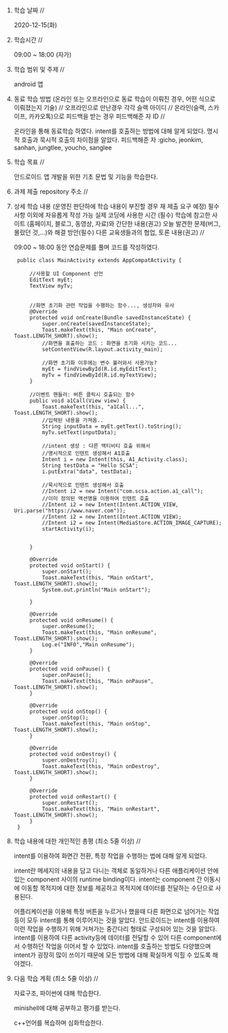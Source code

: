 1. 학습 날짜 // 

    2020-12-15(화)
 
2. 학습시간 // 

    09:00 ~ 18:00 (자가)
    
3. 학습 범위 및 주제 // 
    
    android 앱

4. 동료 학습 방법 (온라인 또는 오프라인으로 동료 학습이 이뤄진 경우, 어떤 식으로 이뤄졌는지 기술) // 오프라인으로 만난경우 각각 슬랙 아이디 // 온라인(슬랙, 스카이프, 카카오톡)으로 피드백을 받는 경우 피드백해준 자 ID // 

    온라인을 통해 동료학습 하였다. intent를 호출하는 방법에 대해 알게 되었다. 명시적 호출과 묵시적 호출의 차이점을 알았다. 피드백해준 자 :gicho, jeonkim, sanhan, jungtlee, youcho, sanglee

5. 학습 목표 //

    안드로이드 앱 개발을 위한 기초 문법 및 기능을 학습한다.
    
6. 과제 제출 repository 주소 // 
    
    
    
7. 상세 학습 내용 (운영진 판단하에 학습 내용이 부진할 경우 재 제출 요구 예정) 필수사항 이외에 자유롭게 작성 가능 실제 코딩에 사용한 시간 (필수) 학습에 참고한 사이트 (홈페이지, 블로그, 동영상, 자료)와 간단한 내용(권고) 오늘 발견한 문제(버그, 몰랐던 것,...)와 해결 방안(필수) 다른 교육생들과의 협업, 토론 내용(권고) //
    
    09:00 ~ 18:00 동안 연습문제를 풀며 코드를 작성하였다.

        public class MainActivity extends AppCompatActivity {

            //사용할 UI Component 선언
            EditText myEt;
            TextView myTv;


            //화면 초기화 관련 작업을 수행하는 함수..., 생성자와 유사
            @Override
            protected void onCreate(Bundle savedInstanceState) {
                super.onCreate(savedInstanceState);
                Toast.makeText(this, "Main onCreate", Toast.LENGTH_SHORT).show();
                //화면을 표출하는 코드 : 화면을 초기화 시키는 코드...
                setContentView(R.layout.activity_main);

                //화면 초기화 이후에는 변수 불러와서 사용가능?
                myEt = findViewById(R.id.myEditText);
                myTv = findViewById(R.id.myTextView);
            }

            //이벤트 핸들러: 버튼 클릭시 호출되는 함수
            public void a1Call(View view) {
                Toast.makeText(this, "a1Call...", Toast.LENGTH_SHORT).show();
                //입력된 내용을 가져옴..
                String inputData = myEt.getText().toString();
                myTv.setText(inputData);

                //intent 생성 : 다른 액티비티 호출 위해서
                //명시적으로 인텐트 생성해서 A1호출
                Intent i = new Intent(this, A1_Activity.class);
                String testData = "Hello SCSA";
                i.putExtra("data", testData);

                //묵시적으로 인텐트 생성해서 호출
                //Intent i2 = new Intent("com.scsa.action.a1_call");
                //이미 정의된 액션명을 이용하여 인텐트 호출
                //Intent i2 = new Intent(Intent.ACTION_VIEW, Uri.parse("https://www.naver.com"));
                //Intent i2 = new Intent(Intent.ACTION_VIEW);
                //Intent i2 = new Intent(MediaStore.ACTION_IMAGE_CAPTURE);
                startActivity(i);


            }

            @Override
            protected void onStart() {
                super.onStart();
                Toast.makeText(this, "Main onStart", Toast.LENGTH_SHORT).show();
                System.out.println("Main onStart");

            }

            @Override
            protected void onResume() {
                super.onResume();
                Toast.makeText(this, "Main onResume", Toast.LENGTH_SHORT).show();
                Log.e("INFO","Main onResume");
            }

            @Override
            protected void onPause() {
                super.onPause();
                Toast.makeText(this, "Main onPause", Toast.LENGTH_SHORT).show();
            }

            @Override
            protected void onStop() {
                super.onStop();
                Toast.makeText(this, "Main onStop", Toast.LENGTH_SHORT).show();
            }

            @Override
            protected void onDestroy() {
                super.onDestroy();
                Toast.makeText(this, "Main onDestroy", Toast.LENGTH_SHORT).show();
            }

            @Override
            protected void onRestart() {
                super.onRestart();
                Toast.makeText(this, "Main onRestart", Toast.LENGTH_SHORT).show();
            }
        }
   

   
8. 학습 내용에 대한 개인적인 총평 (최소 5줄 이상) //
    
    intent를 이용하여 화면간 전환, 특정 작업을 수행하는 법에 대해 알게 되었다. 
    
    intent란 메세지의 내용을 담고 다니는 객체로 동일하거나 다른 애플리케이션 안에 있는 component 사이의 runtime binding이다. intent는 component 간 이동시에 이동할 목적지에 대한 정보를 제공하고 목적지에 데이터를 전달하는 수단으로 사용된다. 
    
    어플리케이션을 이용해 특정 버튼을 누르거나 했을때 다른 화면으로 넘어가는 작업 등이 모두 intent를 통해 이루어지는 것을 알았다. 안드로이드는 intent를 이용하여 이런 작업을 수행하기 위해 거쳐가는 중간다리 형태로 구성되어 있는 것을 알았다. intent를 이용하여 다른 activity등에 데이터를 전달할 수 있어 다른 component에서 수행하던 작업을 이어서 할 수 있었다. intent를 호출하는 방법도 다양했으며 intent가 굉장히 많이 쓰이기 때문에 모든 방법에 대해 확실하게 익힐 수 있도록 해야겠다.
    
9. 다음 학습 계획 (최소 5줄 이상) // 
    
    자료구조, 파이썬에 대해 학습한다.
    
    minishell에 대해 공부하고 평가를 받는다.
    
    c++언어를 복습하며 심화학습한다.